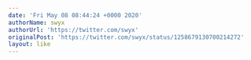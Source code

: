 ```yaml
---
date: 'Fri May 08 08:44:24 +0000 2020'
authorName: swyx
authorUrl: 'https://twitter.com/swyx'
originalPost: 'https://twitter.com/swyx/status/1258679130700214272'
layout: like
---
```


